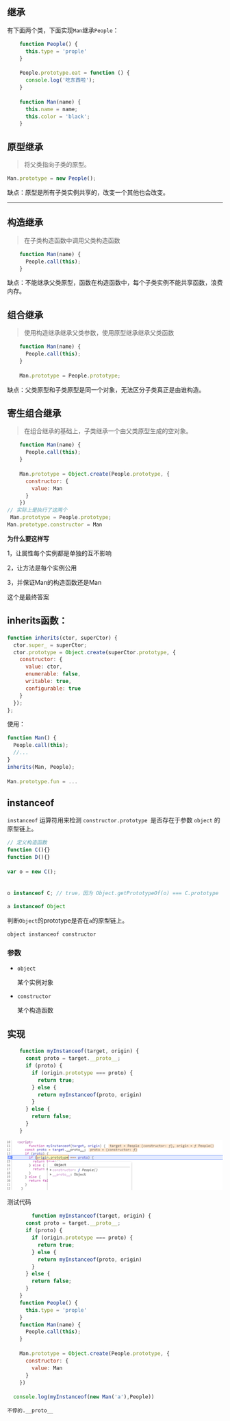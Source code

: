 ## 继承

有下面两个类，下面实现`Man`继承`People`：

```js
    function People() {
      this.type = 'prople'
    }

    People.prototype.eat = function () {
      console.log('吃东西啦');
    }

    function Man(name) {
      this.name = name;
      this.color = 'black';
    }
```

## 原型继承

> 将父类指向子类的原型。

```js
Man.prototype = new People();
```

缺点：原型是所有子类实例共享的，改变一个其他也会改变。

------

## 构造继承

> 在子类构造函数中调用父类构造函数

```js
    function Man(name) {
      People.call(this);
    }
```

缺点：不能继承父类原型，函数在构造函数中，每个子类实例不能共享函数，浪费内存。

## 组合继承

> 使用构造继承继承父类参数，使用原型继承继承父类函数

```js
    function Man(name) {
      People.call(this);
    }

    Man.prototype = People.prototype;
```

缺点：父类原型和子类原型是同一个对象，无法区分子类真正是由谁构造。

## 寄生组合继承

> 在组合继承的基础上，子类继承一个由父类原型生成的空对象。

```js
    function Man(name) {
      People.call(this);
    }

    Man.prototype = Object.create(People.prototype, {
      constructor: {
        value: Man
      }
    })
// 实际上是执行了这两个
 Man.prototype = People.prototype;
Man.prototype.constructor = Man
```

**为什么要这样写**

1，让属性每个实例都是单独的互不影响

2，让方法是每个实例公用

3，并保证Man的构造函数还是Man

这个是最终答案



## inherits函数：



```js
function inherits(ctor, superCtor) {
  ctor.super_ = superCtor;
  ctor.prototype = Object.create(superCtor.prototype, {
    constructor: {
      value: ctor,
      enumerable: false,
      writable: true,
      configurable: true
    }
  });
}; 
```

使用：

```js
function Man() {
  People.call(this);
  //...
}
inherits(Man, People);

Man.prototype.fun = ...
```

## instanceof

`instanceof` 运算符用来检测 `constructor.prototype `是否存在于参数 `object` 的原型链上。

```js
// 定义构造函数
function C(){} 
function D(){} 

var o = new C();


o instanceof C; // true，因为 Object.getPrototypeOf(o) === C.prototype
```

```js
a instanceof Object
```

判断`Object`的prototype是否在`a`的原型链上。

```
object instanceof constructor
```

### 参数

- `object`

  某个实例对象

- `constructor`

  某个构造函数

## 实现

```js
    function myInstanceof(target, origin) {
      const proto = target.__proto__;
      if (proto) {
        if (origin.prototype === proto) {
          return true;
        } else {
          return myInstanceof(proto, origin)
        }
      } else {
        return false;
      }
    }
```

![image-20200513162001850](imge/image-20200513162001850.png)

测试代码

```js
        function myInstanceof(target, origin) {
      const proto = target.__proto__;
      if (proto) {
        if (origin.prototype === proto) {
          return true;
        } else {
          return myInstanceof(proto, origin)
        }
      } else {
        return false;
      }
    }
    function People() {
      this.type = 'prople'
    }
    function Man(name) {
      People.call(this);
    }

    Man.prototype = Object.create(People.prototype, {
      constructor: {
        value: Man
      }
    })

  console.log(myInstanceof(new Man('a'),People))
```

`不停的.__proto__`

